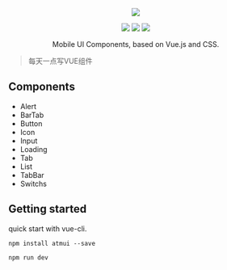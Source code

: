 




<p align="center">
    <img src="https://github.com/hatedMe/Atmui/raw/master/logo.png">
</p>

<p align="center">
    <img src="https://img.shields.io/badge/version-%200.0.215%20%20-blue.svg" />
    <img src="https://img.shields.io/badge/vue-%202.5.2%20-green.svg" />
    <img src="https://img.shields.io/badge/license-MIT-blue.svg" />
</p>

<p align="center">Mobile UI Components, based on Vue.js and CSS.</p>


> 每天一点写VUE组件

## Components
- Alert
- BarTab
- Button
- Icon
- Input
- Loading
- Tab
- List
- TabBar
- Switchs


## Getting started

quick start with vue-cli.

```npm install atmui --save```

```npm run dev ```



